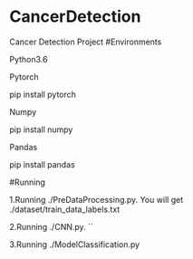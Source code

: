 # CancerDetection
Cancer Detection Project
#Environments

Python3.6

Pytorch 

pip install pytorch

Numpy

pip install numpy

Pandas 

pip install pandas

#Running

1.Running ./PreDataProcessing.py. You will get ./dataset/train_data_labels.txt

2.Running ./CNN.py. ``

3.Running ./ModelClassification.py